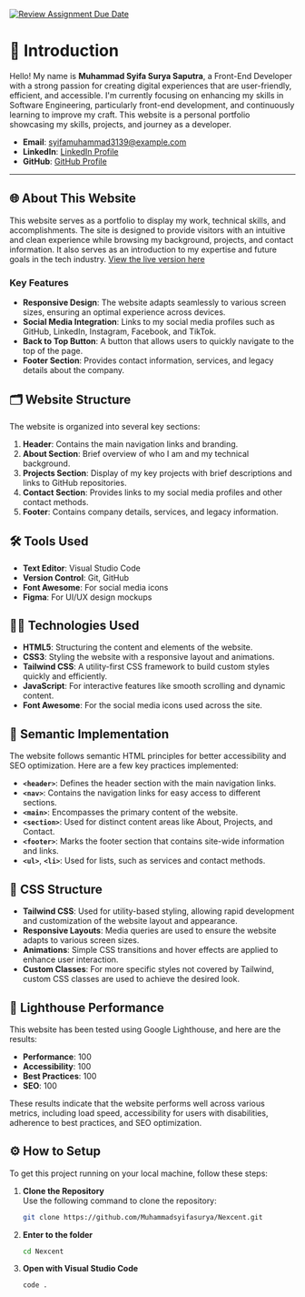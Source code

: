 [![Review Assignment Due Date](https://classroom.github.com/assets/deadline-readme-button-22041afd0340ce965d47ae6ef1cefeee28c7c493a6346c4f15d667ab976d596c.svg)](https://classroom.github.com/a/dyiPpHu0)

# 👋 Introduction

Hello! My name is **Muhammad Syifa Surya Saputra**, a Front-End Developer with a strong passion for creating digital experiences that are user-friendly, efficient, and accessible. I'm currently focusing on enhancing my skills in Software Engineering, particularly front-end development, and continuously learning to improve my craft. This website is a personal portfolio showcasing my skills, projects, and journey as a developer.

- **Email**: syifamuhammad3139@example.com
- **LinkedIn**: [LinkedIn Profile](https://www.linkedin.com/in/muhammadsyifasuryasaputra/)
- **GitHub**: [GitHub Profile](https://github.com/Muhammadsyifasurya)

---

## 🌐 About This Website

This website serves as a portfolio to display my work, technical skills, and accomplishments. The site is designed to provide visitors with an intuitive and clean experience while browsing my background, projects, and contact information. It also serves as an introduction to my expertise and future goals in the tech industry. [View the live version here](https://stilllearning.site/)

### Key Features

- **Responsive Design**: The website adapts seamlessly to various screen sizes, ensuring an optimal experience across devices.
- **Social Media Integration**: Links to my social media profiles such as GitHub, LinkedIn, Instagram, Facebook, and TikTok.
- **Back to Top Button**: A button that allows users to quickly navigate to the top of the page.
- **Footer Section**: Provides contact information, services, and legacy details about the company.

## 🗂 Website Structure

The website is organized into several key sections:

1. **Header**: Contains the main navigation links and branding.
2. **About Section**: Brief overview of who I am and my technical background.
3. **Projects Section**: Display of my key projects with brief descriptions and links to GitHub repositories.
4. **Contact Section**: Provides links to my social media profiles and other contact methods.
5. **Footer**: Contains company details, services, and legacy information.

## 🛠 Tools Used

- **Text Editor**: Visual Studio Code
- **Version Control**: Git, GitHub
- **Font Awesome**: For social media icons
- **Figma**: For UI/UX design mockups

## 🧑‍💻 Technologies Used

- **HTML5**: Structuring the content and elements of the website.
- **CSS3**: Styling the website with a responsive layout and animations.
- **Tailwind CSS**: A utility-first CSS framework to build custom styles quickly and efficiently.
- **JavaScript**: For interactive features like smooth scrolling and dynamic content.
- **Font Awesome**: For the social media icons used across the site.

## 📝 Semantic Implementation

The website follows semantic HTML principles for better accessibility and SEO optimization. Here are a few key practices implemented:

- **`<header>`**: Defines the header section with the main navigation links.
- **`<nav>`**: Contains the navigation links for easy access to different sections.
- **`<main>`**: Encompasses the primary content of the website.
- **`<section>`**: Used for distinct content areas like About, Projects, and Contact.
- **`<footer>`**: Marks the footer section that contains site-wide information and links.
- **`<ul>`**, **`<li>`**: Used for lists, such as services and contact methods.

## 🎨 CSS Structure

- **Tailwind CSS**: Used for utility-based styling, allowing rapid development and customization of the website layout and appearance.
- **Responsive Layouts**: Media queries are used to ensure the website adapts to various screen sizes.
- **Animations**: Simple CSS transitions and hover effects are applied to enhance user interaction.
- **Custom Classes**: For more specific styles not covered by Tailwind, custom CSS classes are used to achieve the desired look.

## 🚀 Lighthouse Performance

This website has been tested using Google Lighthouse, and here are the results:

- **Performance**: 100
- **Accessibility**: 100
- **Best Practices**: 100
- **SEO**: 100

These results indicate that the website performs well across various metrics, including load speed, accessibility for users with disabilities, adherence to best practices, and SEO optimization.

## ⚙️ How to Setup

To get this project running on your local machine, follow these steps:

1. **Clone the Repository**  
   Use the following command to clone the repository:

   ```bash
   git clone https://github.com/Muhammadsyifasurya/Nexcent.git
   ```

2. **Enter to the folder**

   ```bash
   cd Nexcent
   ```

3. **Open with Visual Studio Code**

   ```bash
   code .
   ```

